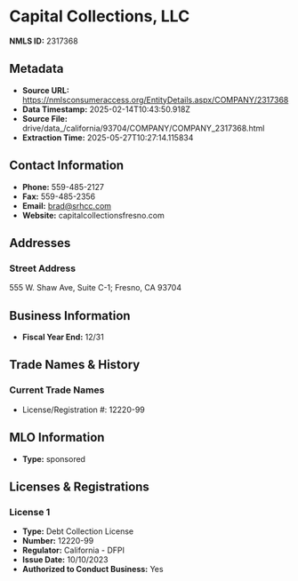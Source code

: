 # Capital Collections, LLC

**NMLS ID:** 2317368

## Metadata
- **Source URL:** https://nmlsconsumeraccess.org/EntityDetails.aspx/COMPANY/2317368
- **Data Timestamp:** 2025-02-14T10:43:50.918Z
- **Source File:** drive/data_/california/93704/COMPANY/COMPANY_2317368.html
- **Extraction Time:** 2025-05-27T10:27:14.115834

## Contact Information
- **Phone:** 559-485-2127
- **Fax:** 559-485-2356
- **Email:** brad@srhcc.com
- **Website:** capitalcollectionsfresno.com

## Addresses
### Street Address
555 W. Shaw Ave, Suite C-1; Fresno, CA 93704

## Business Information
- **Fiscal Year End:** 12/31

## Trade Names & History
### Current Trade Names
- License/Registration #: 12220-99

## MLO Information
- **Type:** sponsored

## Licenses & Registrations

### License 1
- **Type:** Debt Collection License
- **Number:** 12220-99
- **Regulator:** California - DFPI
- **Issue Date:** 10/10/2023
- **Authorized to Conduct Business:** Yes
